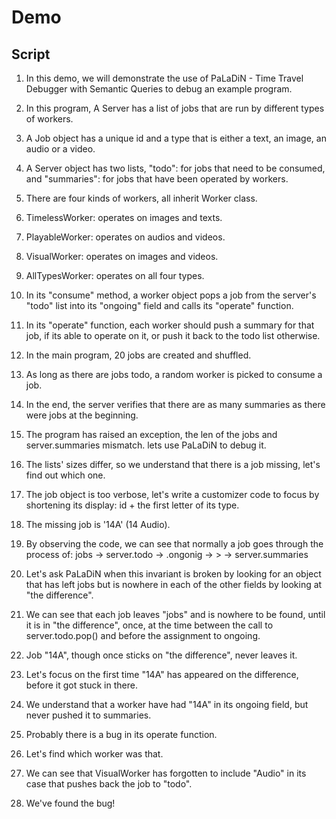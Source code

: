 # Demo

## Script

1. In this demo, we will demonstrate the use of PaLaDiN - Time Travel Debugger with Semantic Queries to debug an
   example program.
2. In this program, A Server has a list of jobs that are run by different types of workers.
3. A Job object has a unique id and a type that is either a text, an image, an audio or a video.
4. A Server object has two lists, "todo": for jobs that need to be consumed, and "summaries": for jobs that have been
   operated by workers.
5. There are four kinds of workers, all inherit Worker class.
6. TimelessWorker: operates on images and texts.
7. PlayableWorker: operates on audios and videos.
8. VisualWorker: operates on images and videos.
9. AllTypesWorker: operates on all four types.
10. In its "consume" method, a worker object pops a job from the server's "todo" list into its "ongoing" field and calls
    its "operate" function.
11. In its "operate" function, each worker should push a summary for that job, if its able to operate on it, or push it
    back to the todo list otherwise.
12. In the main program, 20 jobs are created and shuffled.
13. As long as there are jobs todo, a random worker is picked to consume a job.
14. In the end, the server verifies that there are as many summaries as there were jobs at the beginning.

15. The program has raised an exception, the len of the jobs and server.summaries mismatch. lets use PaLaDiN to debug
    it.

16. The lists' sizes differ, so we understand that there is a job missing, let's find out which one.
17. The job object is too verbose, let's write a customizer code to focus by shortening its display: id + the first
    letter of its type.
18. The missing job is '14A' (14 Audio).
19. By observing the code, we can see that normally a job goes through the process of:
    jobs -> server.todo -> <Some worker>.ongonig -> <In Worker::operate>> -> server.summaries
20. Let's ask PaLaDiN when this invariant is broken by looking for an object that has left jobs but is nowhere in each
    of the other fields by looking at "the difference".
21. We can see that each job leaves "jobs" and is nowhere to be found, until it is in "the difference", once, at the
    time between the call to server.todo.pop() and before the assignment to ongoing.
22. Job "14A", though once sticks on "the difference", never leaves it.
23. Let's focus on the first time "14A" has appeared on the difference, before it got stuck in there.
24. We understand that a worker have had "14A" in its ongoing field, but never pushed it to summaries. 
25. Probably there is a bug in its operate function.
26. Let's find which worker was that.
27. We can see that VisualWorker has forgotten to include "Audio" in its case that pushes back the job to "todo".
28. We've found the bug!